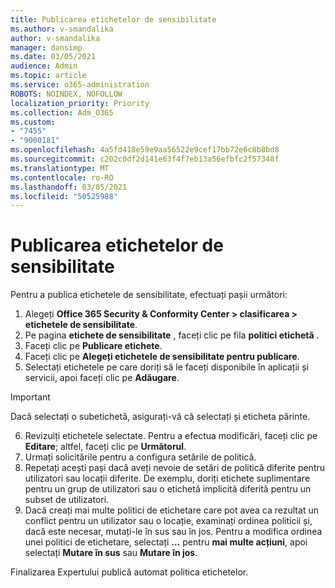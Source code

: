 ```yaml
---
title: Publicarea etichetelor de sensibilitate
ms.author: v-smandalika
author: v-smandalika
manager: dansimp
ms.date: 03/05/2021
audience: Admin
ms.topic: article
ms.service: o365-administration
ROBOTS: NOINDEX, NOFOLLOW
localization_priority: Priority
ms.collection: Adm_O365
ms.custom:
- "7455"
- "9000181"
ms.openlocfilehash: 4a5fd418e59e9aa56522e9cef17bb72e6c8b8bd8
ms.sourcegitcommit: c202c0df2d141e63f4f7eb13a56efbfc2f57348f
ms.translationtype: MT
ms.contentlocale: ro-RO
ms.lasthandoff: 03/05/2021
ms.locfileid: "50525988"
---
```

# <a name="publish-sensitivity-labels"></a>Publicarea etichetelor de sensibilitate

Pentru a publica etichetele de sensibilitate, efectuați pașii următori:

1. Alegeți **Office 365 Security & Conformity Center > clasificarea > etichetele de sensibilitate**.
2. Pe pagina **etichete de sensibilitate** , faceți clic pe fila **politici etichetă** .
3. Faceți clic pe **Publicare etichete**.
4. Faceți clic pe **Alegeți etichetele de sensibilitate pentru publicare**. 
5. Selectați etichetele pe care doriți să le faceți disponibile în aplicații și servicii, apoi faceți clic pe **Adăugare**.
> [!IMPORTANT]
> Dacă selectați o subetichetă, asigurați-vă că selectați și eticheta părinte.
6. Revizuiți etichetele selectate. Pentru a efectua modificări, faceți clic pe **Editare**; altfel, faceți clic pe **Următorul**.
7. Urmați solicitările pentru a configura setările de politică.
8. Repetați acești pași dacă aveți nevoie de setări de politică diferite pentru utilizatori sau locații diferite. De exemplu, doriți etichete suplimentare pentru un grup de utilizatori sau o etichetă implicită diferită pentru un subset de utilizatori.
9. Dacă creați mai multe politici de etichetare care pot avea ca rezultat un conflict pentru un utilizator sau o locație, examinați ordinea politicii și, dacă este necesar, mutați-le în sus sau în jos. Pentru a modifica ordinea unei politici de etichetare, selectați **...** pentru **mai multe acțiuni**, apoi selectați **Mutare în sus** sau **Mutare în jos**.

Finalizarea Expertului publică automat politica etichetelor.

